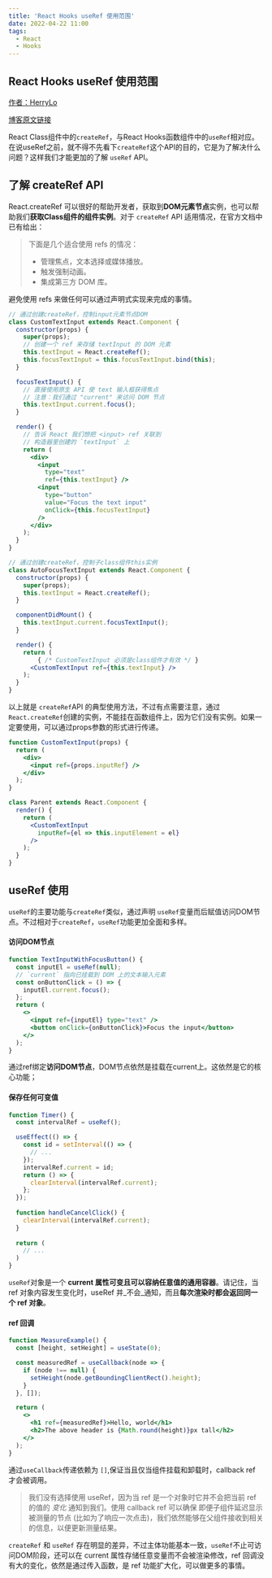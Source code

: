 ```yaml
---
title: 'React Hooks useRef 使用范围'
date: 2022-04-22 11:00
tags: 
  - React
  - Hooks
---
```


## React Hooks useRef 使用范围

[作者：HerryLo](https://github.com/HerryLo)

[博客原文链接](https://github.com/AttemptWeb/Record/issues/33)

React Class组件中的`createRef`，与React Hooks函数组件中的`useRef`相对应。在说useRef之前，就不得不先看下`createRef`这个API的目的，它是为了解决什么问题？这样我们才能更加的了解 `useRef` API。
<a name="kO4WA"></a>
## 了解 createRef API
React.createRef 可以很好的帮助开发者，获取到**DOM元素节点**实例，也可以帮助我们**获取Class组件的组件实例**。对于 `createRef` API 适用情况，在官方文档中已有给出：

> 下面是几个适合使用 refs 的情况：
> - 管理焦点，文本选择或媒体播放。
> - 触发强制动画。
> - 集成第三方 DOM 库。
> 
避免使用 refs 来做任何可以通过声明式实现来完成的事情。

```jsx
// 通过创建createRef，控制input元素节点DOM
class CustomTextInput extends React.Component {
  constructor(props) {
    super(props);
    // 创建一个 ref 来存储 textInput 的 DOM 元素
    this.textInput = React.createRef();
    this.focusTextInput = this.focusTextInput.bind(this);
  }

  focusTextInput() {
    // 直接使用原生 API 使 text 输入框获得焦点
    // 注意：我们通过 "current" 来访问 DOM 节点
    this.textInput.current.focus();
  }

  render() {
    // 告诉 React 我们想把 <input> ref 关联到
    // 构造器里创建的 `textInput` 上
    return (
      <div>
        <input
          type="text"
          ref={this.textInput} />
        <input
          type="button"
          value="Focus the text input"
          onClick={this.focusTextInput}
        />
      </div>
    );
  }
}

// 通过创建createRef，控制子class组件this实例
class AutoFocusTextInput extends React.Component {
  constructor(props) {
    super(props);
    this.textInput = React.createRef();
  }

  componentDidMount() {
    this.textInput.current.focusTextInput();
  }

  render() {
    return (
        { /* CustomTextInput 必须是class组件才有效 */ }
      <CustomTextInput ref={this.textInput} />
    );
  }
}
```
以上就是 `createRef`API 的典型使用方法，不过有点需要注意，通过`React.createRef`创建的实例，不能挂在函数组件上，因为它们没有实例。如果一定要使用，可以通过props参数的形式进行传递。
```jsx
function CustomTextInput(props) {
  return (
    <div>
      <input ref={props.inputRef} />
    </div>
  );
}

class Parent extends React.Component {
  render() {
    return (
      <CustomTextInput
        inputRef={el => this.inputElement = el}
      />
    );
  }
}
```
<a name="cg1hs"></a>
## useRef 使用
`useRef`的主要功能与`createRef`类似，通过声明 `useRef`变量而后赋值访问DOM节点。不过相对于`createRef`，`useRef`功能更加全面和多样。

<a name="j6vLd"></a>
#### **访问DOM节点**
```jsx
function TextInputWithFocusButton() {
  const inputEl = useRef(null);
  // `current` 指向已挂载到 DOM 上的文本输入元素
  const onButtonClick = () => {
    inputEl.current.focus();
  };
  return (
    <>
      <input ref={inputEl} type="text" />
      <button onClick={onButtonClick}>Focus the input</button>
    </>
  );
}
```
通过ref绑定**访问DOM节点**，DOM节点依然是挂载在current上。这依然是它的核心功能；

<a name="vFY4O"></a>
#### 保存任何可变值
```jsx
function Timer() {
  const intervalRef = useRef();

  useEffect(() => {
    const id = setInterval(() => {
      // ...
    });
    intervalRef.current = id;
    return () => {
      clearInterval(intervalRef.current);
    };
  });
  
  function handleCancelClick() {
    clearInterval(intervalRef.current);
  }
  
  return (
  	// ...
  )
}
```
`useRef`对象是一个 **current 属性可变且可以容纳任意值的通用容器**。请记住，当 ref 对象内容发生变化时，useRef 并_不会_通知，而且**每次渲染时都会返回同一个 ref 对象**。

<a name="Mg1xA"></a>
#### ref 回调
```jsx
function MeasureExample() {
  const [height, setHeight] = useState(0);

  const measuredRef = useCallback(node => {
    if (node !== null) {
      setHeight(node.getBoundingClientRect().height);
    }
  }, []);

  return (
    <>
      <h1 ref={measuredRef}>Hello, world</h1>
      <h2>The above header is {Math.round(height)}px tall</h2>
    </>
  );
}
```
通过`useCallback`传递依赖为 `[]`,保证当且仅当组件挂载和卸载时，callback ref 才会被调用。
> 我们没有选择使用 useRef，因为当 ref 是一个对象时它并不会把当前 ref 的值的 _变化_ 通知到我们。使用 callback ref 可以确保 即便子组件延迟显示被测量的节点 (比如为了响应一次点击)，我们依然能够在父组件接收到相关的信息，以便更新测量结果。


`createRef` 和 `useRef` 存在明显的差异，不过主体功能基本一致，`useRef`不止可访问DOM阶段，还可以在 current 属性存储任意变量而不会被渲染修改，ref 回调没有大的变化，依然是通过传入函数，是 ref 功能扩大化，可以做更多的事情。

